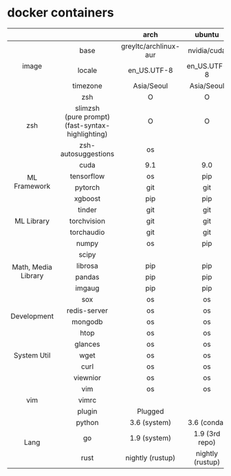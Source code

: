 # docker containers

<table style='text-align:center'>
    <thead>
        <tr>
            <th></th>
            <th></th>
            <th>arch</th>
            <th>ubuntu</th>
        </tr>
    </thead>
    <tbody>
        <tr>
            <td rowspan=3>image</td>
            <td>base</td>
            <td>greyltc/archlinux-aur</td>
            <td>nvidia/cuda</td>
        </tr>
        <tr>
            <td>locale</td>
            <td>en_US.UTF-8</td>
            <td>en_US.UTF-8</td>
        </tr>
        <tr>
            <td>timezone</td>
            <td>Asia/Seoul</td>
            <td>Asia/Seoul</td>
        </tr>
        <tr>
            <td rowspan=3>zsh</td>
            <td>zsh</td>
            <td>O</td>
            <td>O</td>
        </tr>
        <tr>
            <td>slimzsh
                <br/>(pure prompt)
                <br/>(fast-syntax-highlighting)</td>
            <td>O</td>
            <td>O</td>
        </tr>
        <tr>
            <td>zsh-autosuggestions</td>
            <td>os</td>
            <td></td>
        </tr>
        <tr>
            <td rowspan=4>ML Framework</td>
            <td>cuda</td>
            <td>9.1</td>
            <td>9.0</td>
        </tr>
        <tr>
            <td>tensorflow</td>
            <td>os</td>
            <td>pip</td>
        </tr>
        <tr>
            <td>pytorch</td>
            <td>git</td>
            <td>git</td>
        </tr>
        <tr>
            <td>xgboost</td>
            <td>pip</td>
            <td>pip</td>
        </tr>
        <tr>
            <td rowspan=3>ML Library</td>
            <td>tinder</td>
            <td>git</td>
            <td>git</td>
        </tr>
        <tr>
            <td>torchvision</td>
            <td>git</td>
            <td>git</td>
        </tr>
        <tr>
            <td>torchaudio</td>
            <td>git</td>
            <td>git</td>
        </tr>
        <tr>
            <td rowspan=6>Math, Media Library</td>
            <td>numpy</td>
            <td>os</td>
            <td>pip</td>
        </tr>
        <tr>
            <td>scipy</td>
            <td></td>
            <td></td>
        </tr>
        <tr>
            <td>librosa</td>
            <td>pip</td>
            <td>pip</td>
        </tr>
        <tr>
            <td>pandas</td>
            <td>pip</td>
            <td>pip</td>
        </tr>
        <tr>
            <td>imgaug</td>
            <td>pip</td>
            <td>pip</td>
        </tr>
        <tr>
            <td>sox</td>
            <td>os</td>
            <td>os</td>
        </tr>
        <tr>
            <td rowspan=2>Development</td>
            <td>redis-server</td>
            <td>os</td>
            <td>os</td>
        </tr>
        <tr>
            <td>mongodb</td>
            <td>os</td>
            <td>os</td>
        </tr>
        <tr>
            <td rowspan=5>System Util</td>
            <td>htop</td>
            <td>os</td>
            <td>os</td>
        </tr>
        <tr>
            <td>glances</td>
            <td>os</td>
            <td>os</td>
        </tr>
        <tr>
            <td>wget</td>
            <td>os</td>
            <td>os</td>
        </tr>
        <tr>
            <td>curl</td>
            <td>os</td>
            <td>os</td>
        </tr>
        <tr>
            <td>viewnior</td>
            <td>os</td>
            <td>os</td>
        </tr>
        <tr>
            <td rowspan=3>vim</td>
            <td>vim</td>
            <td>os</td>
            <td>os</td>
        </tr>
        <tr>
            <td>vimrc</td>
            <td></td>
            <td></td>
        </tr>
        <tr>
            <td>plugin</td>
            <td>Plugged</td>
            <td></td>
        </tr>
        <tr>
            <td rowspan=3>Lang</td>
            <td>python</td>
            <td>3.6 (system)</td>
            <td>3.6 (conda)</td>
        </tr>
        <tr>
            <td>go</td>
            <td>1.9 (system)</td>
            <td>1.9 (3rd repo)</td>
        </tr>
        <tr>
            <td>rust</td>
            <td>nightly (rustup)</td>
            <td>nightly (rustup)</td>
        </tr>
    </tbody>
</table>
